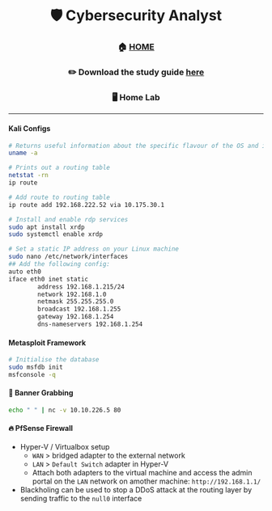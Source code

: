 <div align='center'>

# 🛡️ Cybersecurity Analyst

### 🏠 [HOME](README.md)
### ✏️ Download the study guide [here](https://comptiacdn.azureedge.net/webcontent/docs/default-source/exam-objectives/comptia-cysa-cs0-002-exam-objectives-(6-0).pdf?sfvrsn=86668f47_2)


### 🖥️ Home Lab

</div>


- - -


#### Kali Configs
  
```sh
# Returns useful information about the specific flavour of the OS and its kernel
uname -a

# Prints out a routing table
netstat -rn
ip route

# Add route to routing table
ip route add 192.168.222.52 via 10.175.30.1

# Install and enable rdp services
sudo apt install xrdp
sudo systemctl enable xrdp

# Set a static IP address on your Linux machine
sudo nano /etc/network/interfaces
## Add the following config: 
auto eth0
iface eth0 inet static
        address 192.168.1.215/24
        network 192.168.1.0
        netmask 255.255.255.0
        broadcast 192.168.1.255
        gateway 192.168.1.254
        dns-nameservers 192.168.1.254
```

#### Metasploit Framework

```sh
# Initialise the database
sudo msfdb init
msfconsole -q
```

#### 🚩 **Banner Grabbing**
```sh
echo " " | nc -v 10.10.226.5 80
```

#### 🔥 PfSense Firewall
+ Hyper-V / Virtualbox setup
   + `WAN` > bridged adapter to the external network
   + `LAN` > `Default Switch` adapter in Hyper-V
   + Attach both adapters to the virtual machine and access the admin portal on the `LAN` network on amother machine: `http://192.168.1.1/`
+ Blackholing can be used to stop a DDoS attack at the routing layer by sending traffic to the `null0` interface
